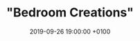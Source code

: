 ---
layout: post
title: '"Bedroom Creations"'
date: 2019-09-26 19:00:00 +0100
number: 37
#eventbrite: "https://off-the-record-31.eventbrite.com"
artist_name: "Phosphorescent"
album_name: "Pride"
cover_image: "assets/img/records/phosphorescent.jpg"
cover_caption: "Albums recorded in DIY home studio setups, often by a single person."
year: 2007
#photo: "assets/img/otr22.jpg"
#thumbnail: "assets/img/otr22_smaller.jpg"
#spotify: https://open.spotify.com/user/mattpointblank/playlist/08n7TEMicoegdYdeuL7sM5?si=aZloDqNhRhmWUpH8JRwidQ
host: Matt Rose
#score: 70
---